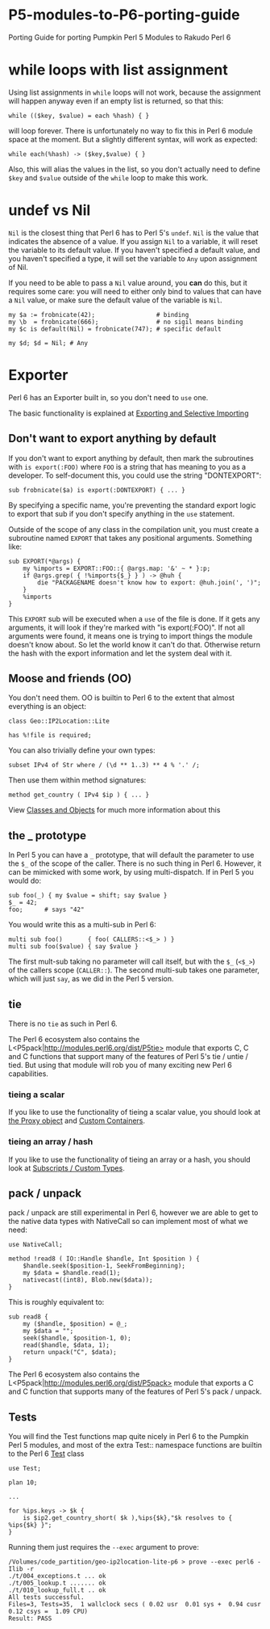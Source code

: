 # P5-modules-to-P6-porting-guide
Porting Guide for porting Pumpkin Perl 5 Modules to Rakudo Perl 6

# while loops with list assignment

Using list assignments in `while` loops will not work, because the assignment
will happen anyway even if an empty list is returned, so that this:

    while (($key, $value) = each %hash) { }

will loop forever.  There is unfortunately no way to fix this in Perl 6 module
space at the moment.  But a slightly different syntax, will work as expected:

    while each(%hash) -> ($key,$value) { }

Also, this will alias the values in the list, so you don't actually need to
define `$key` and `$value` outside of the `while` loop to make this work.

# undef vs Nil

`Nil` is the closest thing that Perl 6 has to Perl 5's `undef`.  `Nil` is the
value that indicates the absence of a value.  If you assign `Nil` to a
variable, it will reset the variable to its default value.  If you haven't
specified a default value, and you haven't specified a type, it will set the
variable to `Any` upon assignment of Nil.

If you need to be able to pass a `Nil` value around, you **can** do this, but
it requires some care: you will need to either only bind to values that can
have a `Nil` value, or make sure the default value of the variable is `Nil`.

    my $a := frobnicate(42);                 # binding
    my \b  = frobnicate(666);                # no sigil means binding
    my $c is default(Nil) = frobnicate(747); # specific default

    my $d; $d = Nil; # Any

# Exporter
Perl 6 has an Exporter built in, so you don't need to `use` one.

The basic functionality is explained at
[Exporting and Selective Importing](https://docs.perl6.org/language/modules#Exporting_and_Selective_Importing)

## Don't want to export anything by default

If you don't want to export anything by default, then mark the subroutines
with `is export(:FOO)` where `FOO` is a string that has meaning to you as a
developer.  To self-document this, you could use the string "DONTEXPORT":

    sub frobnicate($a) is export(:DONTEXPORT) { ... }

By specifying a specific name, you're preventing the standard export logic to
export that sub if you don't specify anything in the `use` statement.

Outside of the scope of any class in the compilation unit, you must create a
subroutine named `EXPORT` that takes any positional arguments.  Something
like:

    sub EXPORT(*@args) {
        my %imports = EXPORT::FOO::{ @args.map: '&' ~ * }:p;
        if @args.grep( { !%imports{$_} } ) -> @huh {
            die "PACKAGENAME doesn't know how to export: @huh.join(', ')";
        }   
        %imports
    }

This `EXPORT` sub will be executed when a `use` of the file is done.  If it
gets any arguments, it will look if they're marked with "is export(:FOO)".
If not all arguments were found, it means one is trying to import things the
module doesn't know about.  So let the world know it can't do that.
Otherwise return the hash with the export information and let the system
deal with it.

## Moose and friends (OO)

You don't need them. OO is builtin to Perl 6 to the extent that almost
everything is an object:

    class Geo::IP2Location::Lite

    has %!file is required;

You can also trivially define your own types:

    subset IPv4 of Str where / (\d ** 1..3) ** 4 % '.' /;

Then use them within method signatures:

    method get_country ( IPv4 $ip ) { ... }

View [Classes and Objects](https://docs.perl6.org/language/classtut) for much
more information about this

## the _ prototype

In Perl 5 you can have a `_` prototype, that will default the parameter to
use the `$_` of the scope of the caller.  There is no such thing in Perl 6.
However, it can be mimicked with some work, by using multi-dispatch.  If
in Perl 5 you would do:

    sub foo(_) { my $value = shift; say $value }
    $_ = 42;
    foo;      # says "42"

You would write this as a multi-sub in Perl 6:

    multi sub foo()       { foo( CALLERS::<$_> ) }
    multi sub foo($value) { say $value }

The first mult-sub taking no parameter will call itself, but with the `$_`
(`<$_>`) of the callers scope (`CALLER::`).  The second multi-sub takes
one parameter, which will just `say`, as we did in the Perl 5 version.

## tie

There is no `tie` as such in Perl 6.

The Perl 6 ecosystem also contains the L<P5pack|http://modules.perl6.org/dist/P5tie> module that exports C<tie>, C<untie> and C<tied> functions that support
many of the features of Perl 5's tie / untie / tied.  But using that module
will rob you of many exciting new Perl 6 capabilities.

### tieing a scalar

If you like to use the functionality of tieing a scalar value, you should look
at [the Proxy object](https://docs.perl6.org/type/Proxy) and
[Custom Containers](https://docs.perl6.org/language/containers).

### tieing an array / hash

If you like to use the functionality of tieing an array or a hash, you should
look at [Subscripts / Custom Types](https://docs.perl6.org/language/subscripts#Custom_types).

## pack / unpack

pack / unpack are still experimental in Perl 6, however we are able to get
to the native data types with NativeCall so can implement most of what we need:

    use NativeCall;

    method !read8 ( IO::Handle $handle, Int $position ) {
        $handle.seek($position-1, SeekFromBeginning);
        my $data = $handle.read(1);
        nativecast((int8), Blob.new($data));
    }

This is roughly equivalent to:

    sub read8 {
        my ($handle, $position) = @_;
        my $data = "";
        seek($handle, $position-1, 0);
        read($handle, $data, 1);
        return unpack("C", $data);
    }

The Perl 6 ecosystem also contains the L<P5pack|http://modules.perl6.org/dist/P5pack> module that exports a C<pack> and C<unpack> function that supports many
of the features of Perl 5's pack / unpack.

## Tests

You will find the Test functions map quite nicely in Perl 6 to the Pumpkin
Perl 5 modules, and most of the extra Test:: namespace functions are builtin
to the Perl 6
[Test](https://docs.perl6.org/language/testing) class

    use Test;

    plan 10;

    ...

    for %ips.keys -> $k {
        is $ip2.get_country_short( $k ),%ips{$k},"$k resolves to { %ips{$k} }";
    }

Running them just requires the `--exec` argument to prove:

    /Volumes/code_partition/geo-ip2location-lite-p6 > prove --exec perl6 -Ilib -r
    ./t/004_exceptions.t ... ok
    ./t/005_lookup.t ....... ok
    ./t/010_lookup_full.t .. ok
    All tests successful.
    Files=3, Tests=35,  1 wallclock secs ( 0.02 usr  0.01 sys +  0.94 cusr  0.12 csys =  1.09 CPU)
    Result: PASS
